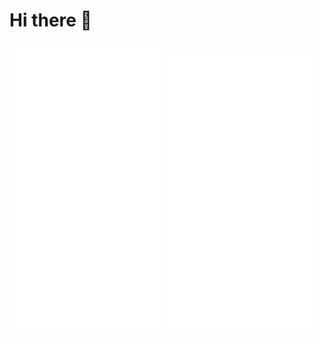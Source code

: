 # Hi there 👋

<div>
  <img src="https://github.com/leonardogonfiantini/leonardogonfiantini/blob/main/metrics1.svg" width="48%" />
   <img src="https://github.com/leonardogonfiantini/leonardogonfiantini/blob/main/metrics2.svg" width="48%" />

</div>
